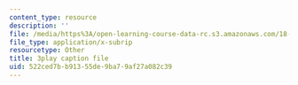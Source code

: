 ```yaml
---
content_type: resource
description: ''
file: /media/https%3A/open-learning-course-data-rc.s3.amazonaws.com/18-085-computational-science-and-engineering-i-fall-2008/522ced7bb91355de9ba79af27a082c39_tkyv1D1tZGg.vtt
file_type: application/x-subrip
resourcetype: Other
title: 3play caption file
uid: 522ced7b-b913-55de-9ba7-9af27a082c39
---
```

